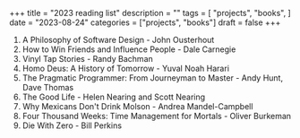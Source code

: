 +++
title = "2023 reading list"
description = ""
tags = [
    "projects",
    "books",
]
date = "2023-08-24"
categories = ["projects",
              "books"]
draft = false
+++

1. A Philosophy of Software Design - John Ousterhout
2. How to Win Friends and Influence People - Dale Carnegie
3. Vinyl Tap Stories - Randy Bachman
4. Homo Deus: A History of Tomorrow - Yuval Noah Harari
5. The Pragmatic Programmer: From Journeyman to Master - Andy Hunt, Dave Thomas
6. The Good Life - Helen Nearing and Scott Nearing
7. Why Mexicans Don't Drink Molson - Andrea Mandel-Campbell
8. Four Thousand Weeks: Time Management for Mortals - Oliver Burkeman
9. Die With Zero - Bill Perkins
